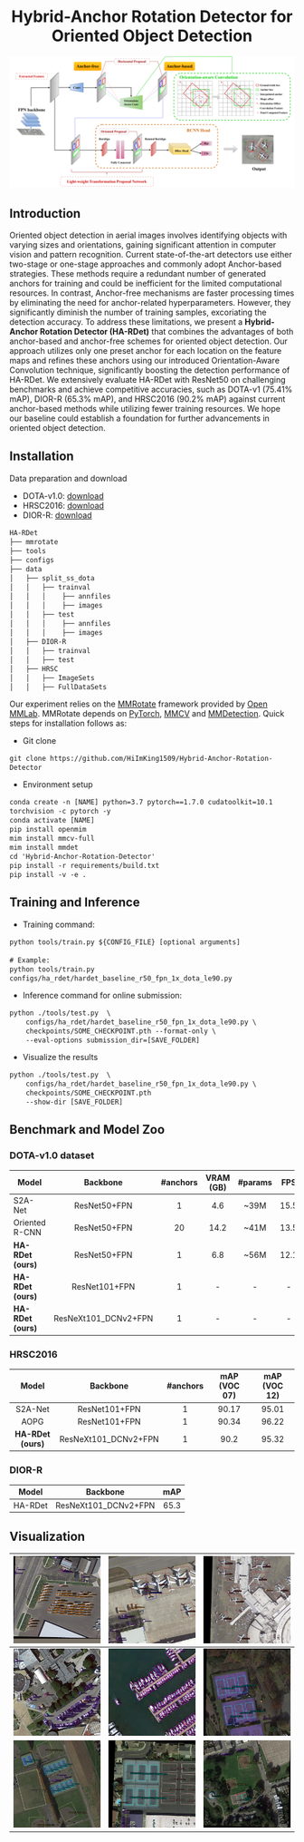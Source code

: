 <div align="center">

  # Hybrid-Anchor Rotation Detector for Oriented Object Detection
</div>

![image](https://github.com/HiImKing1509/Hybrid-Anchor-Rotation-Detector/blob/master/images/hardet_architecture.png)

## Introduction

Oriented object detection in aerial images involves identifying objects with varying sizes and orientations, gaining significant attention in computer vision and pattern recognition. Current state-of-the-art detectors use either two-stage or one-stage approaches and commonly adopt Anchor-based strategies. These methods require a redundant number of generated anchors for training and could be inefficient for the limited computational resources. In contrast, Anchor-free mechanisms are faster processing times by eliminating the need for anchor-related hyperparameters. However, they significantly diminish the number of training samples, excoriating the detection accuracy. To address these limitations, we present a **Hybrid-Anchor Rotation Detector (HA-RDet)** that combines the advantages of both anchor-based and anchor-free schemes for oriented object detection. Our approach utilizes only one preset anchor for each location on the feature maps and refines these anchors using our introduced Orientation-Aware Convolution technique, significantly boosting the detection performance of HA-RDet. We extensively evaluate HA-RDet with ResNet50 on challenging benchmarks and achieve competitive accuracies, such as DOTA-v1 (75.41% mAP), DIOR-R (65.3% mAP), and HRSC2016 (90.2% mAP) against current anchor-based methods while utilizing fewer training resources. We hope our baseline could establish a foundation for further advancements in oriented object detection.

## Installation

Data preparation and download
* DOTA-v1.0: <a href="https://captain-whu.github.io/DOTA/dataset.html">download</a>
* HRSC2016: <a href="https://www.kaggle.com/datasets/guofeng/hrsc2016">download</a>
* DIOR-R: <a href="https://drive.google.com/drive/folders/1UdlgHk49iu6WpcJ5467iT-UqNPpx__CC">download</a>

```
HA-RDet
├── mmrotate
├── tools
├── configs
├── data
│   ├── split_ss_dota
│   │   ├── trainval
│   │   │    ├── annfiles
│   │   │    ├── images
│   │   ├── test
│   │   │    ├── annfiles
│   │   │    ├── images
│   ├── DIOR-R
│   │   ├── trainval
│   │   ├── test
│   ├── HRSC
│   │   ├── ImageSets
│   │   ├── FullDataSets
```

Our experiment relies on the <a href="https://github.com/open-mmlab/mmrotate">MMRotate</a> framework provided by <a href="https://github.com/open-mmlab">Open MMLab</a>.
MMRotate depends on <a href="https://pytorch.org/">PyTorch</a>, <a href="https://github.com/open-mmlab/mmcv">MMCV</a> and <a href="https://github.com/open-mmlab/mmdetection">MMDetection</a>. Quick steps for installation follows as:

* Git clone

```
git clone https://github.com/HiImKing1509/Hybrid-Anchor-Rotation-Detector 
```

* Environment setup

```
conda create -n [NAME] python=3.7 pytorch==1.7.0 cudatoolkit=10.1 torchvision -c pytorch -y
conda activate [NAME]
pip install openmim
mim install mmcv-full
mim install mmdet
cd 'Hybrid-Anchor-Rotation-Detector'
pip install -r requirements/build.txt
pip install -v -e .
```

## Training and Inference

* Training command:

```
python tools/train.py ${CONFIG_FILE} [optional arguments]

# Example:
python tools/train.py configs/ha_rdet/hardet_baseline_r50_fpn_1x_dota_le90.py
```

* Inference command for online submission:
```
python ./tools/test.py  \
    configs/ha_rdet/hardet_baseline_r50_fpn_1x_dota_le90.py \
    checkpoints/SOME_CHECKPOINT.pth --format-only \
    --eval-options submission_dir=[SAVE_FOLDER]
```

* Visualize the results
```
python ./tools/test.py  \
    configs/ha_rdet/hardet_baseline_r50_fpn_1x_dota_le90.py \
    checkpoints/SOME_CHECKPOINT.pth
    --show-dir [SAVE_FOLDER]
```

## Benchmark and Model Zoo

### DOTA-v1.0 dataset

| Model    |    Backbone       | #anchors              | VRAM (GB) | #params                   | FPS | mAP | Config | Download |
| ------ |:-------------:|:----------------------:|:-----------------------------------------------------:|:-------------------------:|:----:|:----:|:---:|:--:|
| S2A-Net| ResNet50+FPN | 1 | 4.6 | ~39M | 15.5 | 74.19 | - | - |
| Oriented R-CNN| ResNet50+FPN | 20 | 14.2 | ~41M | 13.5 | 75.69 | - | - |
| **HA-RDet (ours)** | ResNet50+FPN | 1 | 6.8 | ~56M | 12.1 | 75.41 | <a href="https://github.com/PhucNDA/HA-RDet/blob/main/configs/ha_rdet/hardet_baseline_r50_fpn_1x_dota_le90.py">config</a> | <a href="https://drive.google.com/file/d/1_8xUpm8dX5oypkBCiDuqYolG2u3_KuYW/view?usp=drive_link">model</a> / <a href="https://github.com/PhucNDA/HA-RDet/blob/main/logs/hardet_baseline_r50_fpn_1x_dota_le90.txt">log</a> |
| **HA-RDet (ours)** | ResNet101+FPN | 1 | - | - | - | 76.02 | <a href="https://github.com/PhucNDA/HA-RDet/blob/main/configs/ha_rdet/hardet_baseline_r101_fpn_1x_dota_le90.py">config</a> | <a href="https://drive.google.com/file/d/1Zm7eYrepwAmjJ0TaHti4d6Znn9T4bl__/view?usp=drive_link">model</a> / <a href="https://github.com/PhucNDA/HA-RDet/blob/main/logs/hardet_baseline_r101_fpn_1x_dota_le90.txt">log</a> |
| **HA-RDet (ours)** | ResNeXt101_DCNv2+FPN | 1 | - | - | - | 77.012 | <a href="https://github.com/PhucNDA/HA-RDet/blob/main/configs/ha_rdet/hardet_baseline_rx101_dcn_fpn_1x_dota_le90.py">config</a> | <a href="https://drive.google.com/file/d/1_29jCteJpW-13MxClbZP7eHuRY9HJPTH/view?usp=drive_link">model</a> / <a href="https://github.com/PhucNDA/HA-RDet/blob/main/logs/hardet_baseline_rx101_dcn_fpn_1x_dota_le90.txt">log</a> |

### HRSC2016

| Model | Backbone | #anchors | mAP (VOC 07) | mAP (VOC 12) |
|:-----:|:--------:|:-------:|:-------:|:-------:|
| S2A-Net | ResNet101+FPN | 1 | 90.17 | 95.01 |
| AOPG | ResNet101+FPN | 1 | 90.34 | 96.22 |
| **HA-RDet (ours)** | ResNeXt101_DCNv2+FPN | 1 | 90.2 | 95.32 |

### DIOR-R
| Model | Backbone | mAP |
|:-----:|:--------:|:---:|
| HA-RDet | ResNeXt101_DCNv2+FPN | 65.3 |

## Visualization
|![image](https://github.com/PhucNDA/HA-RDet/blob/main/images/vis/P0014__1024__0___0.png)|![image](https://github.com/PhucNDA/HA-RDet/blob/main/images/vis/P0182__1024__0___1109.png)|![image](https://github.com/PhucNDA/HA-RDet/blob/main/images/vis/P0017__1024__0___1648.png)|
|-|-|-|
|![image](https://github.com/PhucNDA/HA-RDet/blob/main/images/vis/P0031__1024__2472___0.png)|![image](https://github.com/PhucNDA/HA-RDet/blob/main/images/vis/P0031__1024__2472___1648.png)|![image](https://github.com/PhucNDA/HA-RDet/blob/main/images/vis/P0045__1024__0___0.png)|
|![image](https://github.com/PhucNDA/HA-RDet/blob/main/images/vis/P0051__1024__3296___1648.png)|![image](https://github.com/PhucNDA/HA-RDet/blob/main/images/vis/P0132__1024__0___0.png)|![image](https://github.com/PhucNDA/HA-RDet/blob/main/images/vis/P0145__1024__161___169.png)|